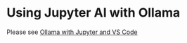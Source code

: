 # Using Jupyter AI with Ollama

Please see [Ollama with Jupyter and VS Code](ollama-jupyter-vscode.md)
